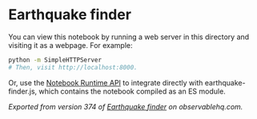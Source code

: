 # Earthquake finder

You can view this notebook by running a web server in this directory and
visiting it as a webpage. For example:

```sh
python -m SimpleHTTPServer
# Then, visit http://localhost:8000.
```

Or, use the [Notebook Runtime API](https://github.com/observablehq/notebook-runtime) to
integrate directly with earthquake-finder.js, which contains the notebook compiled as an
ES module.

*Exported from version 374 of [Earthquake finder](https://observablehq.com/@barakplasma/earthquake-finder) on observablehq.com.*